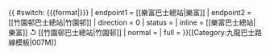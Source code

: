 {{ #switch: {{{format|}}}
  | endpoint1 = [[樂富巴士總站|樂富]]
  | endpoint2 = [[竹園邨巴士總站|竹園邨]]
  | direction = 0
  | status =
  | inline = [[樂富巴士總站|樂富]] ↺ [[竹園邨巴士總站|竹園邨]]
  | normal =
  | full =
}}<noinclude>[[Category:九龍巴士路線模板|007M]]</noinclude>